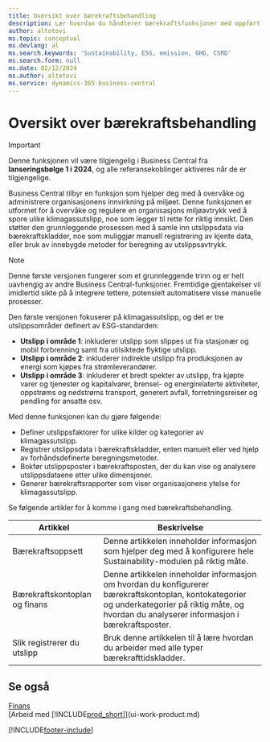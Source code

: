 ```yaml
---
title: Oversikt over bærekraftsbehandling
description: Lær hvordan du håndterer bærekraftsfunksjoner med oppført informasjon og ressurser.
author: altotovi
ms.topic: conceptual
ms.devlang: al
ms.search.keywords: 'Sustainability, ESG, emission, GHG, CSRD'
ms.search.form: null
ms.date: 02/12/2024
ms.author: altotovi
ms.service: dynamics-365-business-central
---
```


# <a name="sustainability-management-overview"></a>Oversikt over bærekraftsbehandling

>[!IMPORTANT]
>Denne funksjonen vil være tilgjengelig i Business Central fra **lanseringsbølge 1 i 2024**, og alle referansekoblinger aktiveres når de er tilgjengelige.

Business Central tilbyr en funksjon som hjelper deg med å overvåke og administrere organisasjonens innvirkning på miljøet. Denne funksjonen er utformet for å overvåke og regulere en organisasjons miljøavtrykk ved å spore ulike klimagassutslipp, noe som legger til rette for riktig innsikt. Den støtter den grunnleggende prosessen med å samle inn utslippsdata via bærekraftskladder, noe som muliggjør manuell registrering av kjente data, eller bruk av innebygde metoder for beregning av utslippsavtrykk. 

>[!NOTE]
>Denne første versjonen fungerer som et grunnleggende trinn og er helt uavhengig av andre Business Central-funksjoner. Fremtidige gjentakelser vil imidlertid sikte på å integrere tettere, potensielt automatisere visse manuelle prosesser.

Den første versjonen fokuserer på klimagassutslipp, og det er tre utslippsområder definert av ESG-standarden:  

- **Utslipp i område 1**: inkluderer utslipp som slippes ut fra stasjonær og mobil forbrenning samt fra utilsiktede flyktige utslipp.  
- **Utslipp i område 2**: inkluderer indirekte utslipp fra produksjonen av energi som kjøpes fra strømleverandører.   
- **Utslipp i område 3**: inkluderer et bredt spekter av utslipp, fra kjøpte varer og tjenester og kapitalvarer, brensel- og energirelaterte aktiviteter, oppstrøms og nedstrøms transport, generert avfall, forretningsreiser og pendling for ansatte osv. 

Med denne funksjonen kan du gjøre følgende:   

- Definer utslippsfaktorer for ulike kilder og kategorier av klimagassutslipp. 
- Registrer utslippsdata i bærekraftskladder, enten manuelt eller ved hjelp av forhåndsdefinerte beregningsmetoder.  
- Bokfør utslippsposter i bærekraftsposten, der du kan vise og analysere utslippsdataene etter ulike dimensjoner. 
- Generer bærekraftsrapporter som viser organisasjonens ytelse for klimagassutslipp.

Se følgende artikler for å komme i gang med bærekraftsbehandling.  

|  Artikkel  |  Beskrivelse  |  
|--------|--------------| 
|Bærekraftsoppsett | Denne artikkelen inneholder informasjon som hjelper deg med å konfigurere hele Sustainability-modulen på riktig måte. |
|Bærekraftskontoplan og finans | Denne artikkelen inneholder informasjon om hvordan du konfigurerer bærekraftskontoplan, kontokategorier og underkategorier på riktig måte, og hvordan du analyserer informasjon i bærekraftsposter. |
|Slik registrerer du utslipp | Bruk denne artikkelen til å lære hvordan du arbeider med alle typer bærekrafttidskladder. |


## <a name="see-also"></a>Se også
[Finans](finance.md)    
[Arbeid med [!INCLUDE[prod_short](includes/prod_short.md)]](ui-work-product.md)


[!INCLUDE[footer-include](includes/footer-banner.md)]
